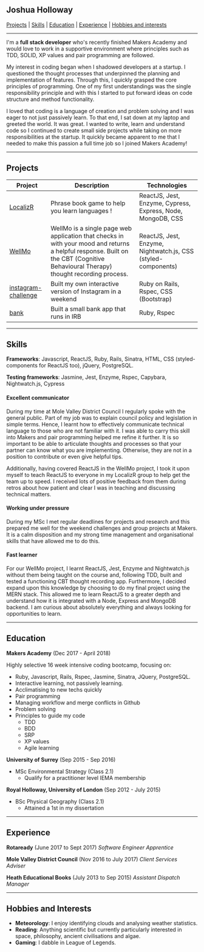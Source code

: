 ## Joshua Holloway

[Projects](#projects) | [Skills](#skills) | [Education](#education) | [Experience](#experience) | [Hobbies and interests](#interests)

***

I'm a **full stack developer** who's recently finished Makers Academy and would love to work in a supportive environment where principles
such as TDD, SOLID, XP values and pair programming are followed.

My interest in coding began when I shadowed developers at a startup. I questioned
the thought processes that underpinned the planning and implementation of features. Through this,
I quickly grasped the core principles of programming. One of my first understandings was the single
responsibility principle and with this I started to put forward ideas on code structure and method functionality.

I loved that coding is a language of creation and problem solving and I was eager to not just passively learn. 
To that end, I sat down at my laptop and greeted the world. It was great. I wanted to write, learn and understand
code so I continued to create small side projects while taking on more responsibilities at the startup. It quickly became
apparent to me that I needed to make this passion a full time job so I joined Makers Academy!

***

## <a name="projects">Projects</a>

| Project                                                                         | Description                                                                                                                                                                       | Technologies                                                 |
| --------------------------------------------------------------------------------|---------------------------------------------------------------------------------------------------------------------------------------------------------------------------------- | -------------------------------------------------------------|
| [LocalizR](https://github.com/JoshuaJFHolloway/LocalizR)                        | Phrase book game to help you learn languages !                                                                                                                                    | ReactJS, Jest, Enzyme, Cypress, Express, Node, MongoDB, CSS  |
| [WellMo](https://github.com/JoshuaJFHolloway/WellMo)                            | WellMo is a single page web application that checks in with your mood and returns a helpful response. Built on the CBT (Cognitive Behavioural Therapy) thought recording process. | ReactJS, Jest, Enzyme, Nightwatch.js, CSS (styled-components)|
| [instagram-challenge](https://github.com/JoshuaJFHolloway/instagram-challenge)  | Built my own interactive version of Instagram in a weekend                                                                                                                        | Ruby on Rails, Rspec, CSS (Bootstrap)                        |                      
| [bank](https://github.com/JoshuaJFHolloway/bank)                                | Built a small bank app that runs in IRB                                                                                                                                           | Ruby, Rspec                                                  |

***

## <a name="skills">Skills</a>

**Frameworks**: Javascript, ReactJS, Ruby, Rails, Sinatra, HTML, CSS (styled-components for ReactJS too), jQuery, PostgreSQL.

**Testing frameworks**: Jasmine, Jest, Enzyme, Rspec, Capybara, Nightwatch.js, Cypress



#### Excellent communicator

During my time at Mole Valley District Council I regularly spoke with the general public. Part of my
job was to explain council policy and legislation in simple terms. Hence, I learnt how to effectively
communicate technical language to those who are not familiar with it. I was able to carry this skill into 
Makers and pair programming helped me refine it further. It is so important to be able to articulate thoughts 
and processes so that your partner can know what you are implementing. Otherwise, they are not in a position
to contribute or even give helpful tips.

Additionally, having covered ReactJS in the WellMo project, I took it upon myself to teach ReactJS to everyone in my LocalizR group to help get the team
up to speed. I received lots of positive feedback from them during retros about how patient and clear I was in teaching and discussing
technical matters.


#### Working under pressure

During my MSc I met regular deadlines for projects and research and this prepared me well for the 
weekend challenges and group projects at Makers. It is a calm disposition and my strong time management
and organisational skills that have allowed me to do this.


#### Fast learner

For our WellMo project, I learnt ReactJS, Jest, Enzyme and Nightwatch.js without them being taught on the course
and, following TDD, built and tested a functioning CBT thought recording app. Furthermore, I decided expand upon
this knowledge by choosing to do my final project using the MERN stack. This allowed me to learn ReactJS to a greater
depth and understand how it is integrated with a Node, Express and MongoDB backend. I am curious about absolutely everything
and always looking for opportunities to learn.

***

## <a name="education">Education</a>

**Makers Academy** (Dec 2017 - April 2018)

Highly selective 16 week intensive coding bootcamp, focusing on:

- Ruby, Javascript, Rails, Rspec, Jasmine, Sinatra, JQuery, PostgreSQL.
- Interactive learning, not passively learning.
- Acclimatising to new techs quickly
- Pair programming
- Managing workflow and merge conflicts in Github
- Problem solving
- Principles to guide my code
    - TDD
    - BDD
    - SRP
    - XP values
    - Agile learning
    

**University of Surrey** (Sep 2015 - Sep 2016)

- MSc Environmental Strategy (Class 2.1)
    - Qualify for a practitioner level IEMA membership


**Royal Holloway, University of London** (Sep 2012 - July 2015)

- BSc Physical Geography (Class 2.1)
    - Attained a 1st in my dissertation

***

## <a name="experience">Experience</a>

**Rotaready** (June 2017 to Sept 2017) *Software Engineer Apprentice*

**Mole Valley District Council** (Nov 2016 to July 2017) *Client Services Adviser* 
 
**Heath Educational Books** (July 2013 to Sep 2015) *Assistant Dispatch Manager*  

***

## <a name="interests">Hobbies and Interests<a/>

- **Meteorology**: I enjoy identifying clouds and analysing weather statistics.
- **Reading**: Anything scientific but currently particularly interested in space, philosophy, ancient civilisations and algae.
- **Gaming**: I dabble in League of Legends.